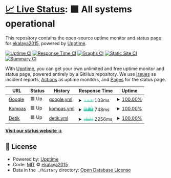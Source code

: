 # [📈 Live Status](https://ekalaya2015.github.io/upptime): <!--live status--> **🟩 All systems operational**

This repository contains the open-source uptime monitor and status page for [ekalaya2015](https://ekalaya2015.github.io/upptime), powered by [Upptime](https://github.com/upptime/upptime).

[![Uptime CI](https://github.com/ekalaya2015/upptime/workflows/Uptime%20CI/badge.svg)](https://github.com/ekalaya2015/upptime/actions?query=workflow%3A%22Uptime+CI%22)
[![Response Time CI](https://github.com/ekalaya2015/upptime/workflows/Response%20Time%20CI/badge.svg)](https://github.com/ekalaya2015/upptime/actions?query=workflow%3A%22Response+Time+CI%22)
[![Graphs CI](https://github.com/ekalaya2015/upptime/workflows/Graphs%20CI/badge.svg)](https://github.com/ekalaya2015/upptime/actions?query=workflow%3A%22Graphs+CI%22)
[![Static Site CI](https://github.com/ekalaya2015/upptime/workflows/Static%20Site%20CI/badge.svg)](https://github.com/ekalaya2015/upptime/actions?query=workflow%3A%22Static+Site+CI%22)
[![Summary CI](https://github.com/ekalaya2015/upptime/workflows/Summary%20CI/badge.svg)](https://github.com/ekalaya2015/upptime/actions?query=workflow%3A%22Summary+CI%22)

With [Upptime](https://upptime.js.org), you can get your own unlimited and free uptime monitor and status page, powered entirely by a GitHub repository. We use [Issues](https://github.com/ekalaya2015/upptime/issues) as incident reports, [Actions](https://github.com/ekalaya2015/upptime/actions) as uptime monitors, and [Pages](https://ekalaya2015.github.io/upptime) for the status page.

<!--start: status pages-->
<!-- This summary is generated by Upptime (https://github.com/upptime/upptime) -->
<!-- Do not edit this manually, your changes will be overwritten -->
<!-- prettier-ignore -->
| URL | Status | History | Response Time | Uptime |
| --- | ------ | ------- | ------------- | ------ |
| <img alt="" src="https://icons.duckduckgo.com/ip3/www.google.com.ico" height="13"> [Google](https://www.google.com) | 🟩 Up | [google.yml](https://github.com/ekalaya2015/upptime/commits/HEAD/history/google.yml) | <details><summary><img alt="Response time graph" src="./graphs/google/response-time-week.png" height="20"> 103ms</summary><br><a href="https://ekalaya2015.github.io/upptime/history/google"><img alt="Response time 101" src="https://img.shields.io/endpoint?url=https%3A%2F%2Fraw.githubusercontent.com%2Fekalaya2015%2Fupptime%2FHEAD%2Fapi%2Fgoogle%2Fresponse-time.json"></a><br><a href="https://ekalaya2015.github.io/upptime/history/google"><img alt="24-hour response time 107" src="https://img.shields.io/endpoint?url=https%3A%2F%2Fraw.githubusercontent.com%2Fekalaya2015%2Fupptime%2FHEAD%2Fapi%2Fgoogle%2Fresponse-time-day.json"></a><br><a href="https://ekalaya2015.github.io/upptime/history/google"><img alt="7-day response time 103" src="https://img.shields.io/endpoint?url=https%3A%2F%2Fraw.githubusercontent.com%2Fekalaya2015%2Fupptime%2FHEAD%2Fapi%2Fgoogle%2Fresponse-time-week.json"></a><br><a href="https://ekalaya2015.github.io/upptime/history/google"><img alt="30-day response time 101" src="https://img.shields.io/endpoint?url=https%3A%2F%2Fraw.githubusercontent.com%2Fekalaya2015%2Fupptime%2FHEAD%2Fapi%2Fgoogle%2Fresponse-time-month.json"></a><br><a href="https://ekalaya2015.github.io/upptime/history/google"><img alt="1-year response time 101" src="https://img.shields.io/endpoint?url=https%3A%2F%2Fraw.githubusercontent.com%2Fekalaya2015%2Fupptime%2FHEAD%2Fapi%2Fgoogle%2Fresponse-time-year.json"></a></details> | <details><summary><a href="https://ekalaya2015.github.io/upptime/history/google">100.00%</a></summary><a href="https://ekalaya2015.github.io/upptime/history/google"><img alt="All-time uptime 100.00%" src="https://img.shields.io/endpoint?url=https%3A%2F%2Fraw.githubusercontent.com%2Fekalaya2015%2Fupptime%2FHEAD%2Fapi%2Fgoogle%2Fuptime.json"></a><br><a href="https://ekalaya2015.github.io/upptime/history/google"><img alt="24-hour uptime 100.00%" src="https://img.shields.io/endpoint?url=https%3A%2F%2Fraw.githubusercontent.com%2Fekalaya2015%2Fupptime%2FHEAD%2Fapi%2Fgoogle%2Fuptime-day.json"></a><br><a href="https://ekalaya2015.github.io/upptime/history/google"><img alt="7-day uptime 100.00%" src="https://img.shields.io/endpoint?url=https%3A%2F%2Fraw.githubusercontent.com%2Fekalaya2015%2Fupptime%2FHEAD%2Fapi%2Fgoogle%2Fuptime-week.json"></a><br><a href="https://ekalaya2015.github.io/upptime/history/google"><img alt="30-day uptime 100.00%" src="https://img.shields.io/endpoint?url=https%3A%2F%2Fraw.githubusercontent.com%2Fekalaya2015%2Fupptime%2FHEAD%2Fapi%2Fgoogle%2Fuptime-month.json"></a><br><a href="https://ekalaya2015.github.io/upptime/history/google"><img alt="1-year uptime 100.00%" src="https://img.shields.io/endpoint?url=https%3A%2F%2Fraw.githubusercontent.com%2Fekalaya2015%2Fupptime%2FHEAD%2Fapi%2Fgoogle%2Fuptime-year.json"></a></details>
| <img alt="" src="https://icons.duckduckgo.com/ip3/kompas.com.ico" height="13"> [Kompas](https://kompas.com) | 🟩 Up | [kompas.yml](https://github.com/ekalaya2015/upptime/commits/HEAD/history/kompas.yml) | <details><summary><img alt="Response time graph" src="./graphs/kompas/response-time-week.png" height="20"> 748ms</summary><br><a href="https://ekalaya2015.github.io/upptime/history/kompas"><img alt="Response time 711" src="https://img.shields.io/endpoint?url=https%3A%2F%2Fraw.githubusercontent.com%2Fekalaya2015%2Fupptime%2FHEAD%2Fapi%2Fkompas%2Fresponse-time.json"></a><br><a href="https://ekalaya2015.github.io/upptime/history/kompas"><img alt="24-hour response time 732" src="https://img.shields.io/endpoint?url=https%3A%2F%2Fraw.githubusercontent.com%2Fekalaya2015%2Fupptime%2FHEAD%2Fapi%2Fkompas%2Fresponse-time-day.json"></a><br><a href="https://ekalaya2015.github.io/upptime/history/kompas"><img alt="7-day response time 748" src="https://img.shields.io/endpoint?url=https%3A%2F%2Fraw.githubusercontent.com%2Fekalaya2015%2Fupptime%2FHEAD%2Fapi%2Fkompas%2Fresponse-time-week.json"></a><br><a href="https://ekalaya2015.github.io/upptime/history/kompas"><img alt="30-day response time 711" src="https://img.shields.io/endpoint?url=https%3A%2F%2Fraw.githubusercontent.com%2Fekalaya2015%2Fupptime%2FHEAD%2Fapi%2Fkompas%2Fresponse-time-month.json"></a><br><a href="https://ekalaya2015.github.io/upptime/history/kompas"><img alt="1-year response time 711" src="https://img.shields.io/endpoint?url=https%3A%2F%2Fraw.githubusercontent.com%2Fekalaya2015%2Fupptime%2FHEAD%2Fapi%2Fkompas%2Fresponse-time-year.json"></a></details> | <details><summary><a href="https://ekalaya2015.github.io/upptime/history/kompas">100.00%</a></summary><a href="https://ekalaya2015.github.io/upptime/history/kompas"><img alt="All-time uptime 100.00%" src="https://img.shields.io/endpoint?url=https%3A%2F%2Fraw.githubusercontent.com%2Fekalaya2015%2Fupptime%2FHEAD%2Fapi%2Fkompas%2Fuptime.json"></a><br><a href="https://ekalaya2015.github.io/upptime/history/kompas"><img alt="24-hour uptime 100.00%" src="https://img.shields.io/endpoint?url=https%3A%2F%2Fraw.githubusercontent.com%2Fekalaya2015%2Fupptime%2FHEAD%2Fapi%2Fkompas%2Fuptime-day.json"></a><br><a href="https://ekalaya2015.github.io/upptime/history/kompas"><img alt="7-day uptime 100.00%" src="https://img.shields.io/endpoint?url=https%3A%2F%2Fraw.githubusercontent.com%2Fekalaya2015%2Fupptime%2FHEAD%2Fapi%2Fkompas%2Fuptime-week.json"></a><br><a href="https://ekalaya2015.github.io/upptime/history/kompas"><img alt="30-day uptime 100.00%" src="https://img.shields.io/endpoint?url=https%3A%2F%2Fraw.githubusercontent.com%2Fekalaya2015%2Fupptime%2FHEAD%2Fapi%2Fkompas%2Fuptime-month.json"></a><br><a href="https://ekalaya2015.github.io/upptime/history/kompas"><img alt="1-year uptime 100.00%" src="https://img.shields.io/endpoint?url=https%3A%2F%2Fraw.githubusercontent.com%2Fekalaya2015%2Fupptime%2FHEAD%2Fapi%2Fkompas%2Fuptime-year.json"></a></details>
| <img alt="" src="https://icons.duckduckgo.com/ip3/www.detik.com.ico" height="13"> [Detik](https://www.detik.com) | 🟩 Up | [detik.yml](https://github.com/ekalaya2015/upptime/commits/HEAD/history/detik.yml) | <details><summary><img alt="Response time graph" src="./graphs/detik/response-time-week.png" height="20"> 2256ms</summary><br><a href="https://ekalaya2015.github.io/upptime/history/detik"><img alt="Response time 2304" src="https://img.shields.io/endpoint?url=https%3A%2F%2Fraw.githubusercontent.com%2Fekalaya2015%2Fupptime%2FHEAD%2Fapi%2Fdetik%2Fresponse-time.json"></a><br><a href="https://ekalaya2015.github.io/upptime/history/detik"><img alt="24-hour response time 2334" src="https://img.shields.io/endpoint?url=https%3A%2F%2Fraw.githubusercontent.com%2Fekalaya2015%2Fupptime%2FHEAD%2Fapi%2Fdetik%2Fresponse-time-day.json"></a><br><a href="https://ekalaya2015.github.io/upptime/history/detik"><img alt="7-day response time 2256" src="https://img.shields.io/endpoint?url=https%3A%2F%2Fraw.githubusercontent.com%2Fekalaya2015%2Fupptime%2FHEAD%2Fapi%2Fdetik%2Fresponse-time-week.json"></a><br><a href="https://ekalaya2015.github.io/upptime/history/detik"><img alt="30-day response time 2304" src="https://img.shields.io/endpoint?url=https%3A%2F%2Fraw.githubusercontent.com%2Fekalaya2015%2Fupptime%2FHEAD%2Fapi%2Fdetik%2Fresponse-time-month.json"></a><br><a href="https://ekalaya2015.github.io/upptime/history/detik"><img alt="1-year response time 2304" src="https://img.shields.io/endpoint?url=https%3A%2F%2Fraw.githubusercontent.com%2Fekalaya2015%2Fupptime%2FHEAD%2Fapi%2Fdetik%2Fresponse-time-year.json"></a></details> | <details><summary><a href="https://ekalaya2015.github.io/upptime/history/detik">100.00%</a></summary><a href="https://ekalaya2015.github.io/upptime/history/detik"><img alt="All-time uptime 100.00%" src="https://img.shields.io/endpoint?url=https%3A%2F%2Fraw.githubusercontent.com%2Fekalaya2015%2Fupptime%2FHEAD%2Fapi%2Fdetik%2Fuptime.json"></a><br><a href="https://ekalaya2015.github.io/upptime/history/detik"><img alt="24-hour uptime 100.00%" src="https://img.shields.io/endpoint?url=https%3A%2F%2Fraw.githubusercontent.com%2Fekalaya2015%2Fupptime%2FHEAD%2Fapi%2Fdetik%2Fuptime-day.json"></a><br><a href="https://ekalaya2015.github.io/upptime/history/detik"><img alt="7-day uptime 100.00%" src="https://img.shields.io/endpoint?url=https%3A%2F%2Fraw.githubusercontent.com%2Fekalaya2015%2Fupptime%2FHEAD%2Fapi%2Fdetik%2Fuptime-week.json"></a><br><a href="https://ekalaya2015.github.io/upptime/history/detik"><img alt="30-day uptime 100.00%" src="https://img.shields.io/endpoint?url=https%3A%2F%2Fraw.githubusercontent.com%2Fekalaya2015%2Fupptime%2FHEAD%2Fapi%2Fdetik%2Fuptime-month.json"></a><br><a href="https://ekalaya2015.github.io/upptime/history/detik"><img alt="1-year uptime 100.00%" src="https://img.shields.io/endpoint?url=https%3A%2F%2Fraw.githubusercontent.com%2Fekalaya2015%2Fupptime%2FHEAD%2Fapi%2Fdetik%2Fuptime-year.json"></a></details>

<!--end: status pages-->

[**Visit our status website →**](https://ekalaya2015.github.io/upptime)

## 📄 License

- Powered by: [Upptime](https://github.com/upptime/upptime)
- Code: [MIT](./LICENSE) © [ekalaya2015](https://ekalaya2015.github.io/upptime)
- Data in the `./history` directory: [Open Database License](https://opendatacommons.org/licenses/odbl/1-0/)
